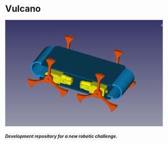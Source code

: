 # Vulcano

![azbot1c](img/vulcano.png)

##### Development repository for a new robotic challenge.



